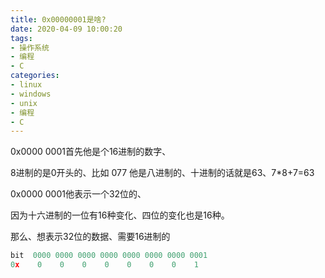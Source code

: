 ```yaml
---
title: 0x00000001是啥?
date: 2020-04-09 10:00:20
tags: 
- 操作系统
- 编程
- C
categories: 
- linux
- windows
- unix
- 编程
- C
---
```

0x0000 0001首先他是个16进制的数字、

8进制的是0开头的、比如 077 他是八进制的、十进制的话就是63、7*8+7=63

0x0000 0001他表示一个32位的、

因为十六进制的一位有16种变化、四位的变化也是16种。

那么、想表示32位的数据、需要16进制的

```c
bit  0000 0000 0000 0000 0000 0000 0000 0001
0x    0    0    0    0    0    0    0    1
```